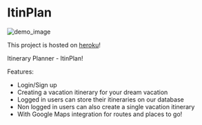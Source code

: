 # ItinPlan

![demo_image](https://github.com/orbital2018-itinplan/ItinPlan/blob/master/website-image.jpeg)


This project is hosted on [heroku](https://itinplan.herokuapp.com/)!

Itinerary Planner - ItinPlan!

Features:
- Login/Sign up
- Creating a vacation itinerary for your dream vacation
- Logged in users can store their itineraries on our database
- Non logged in users can also create a single vacation itinerary
- With Google Maps integration for routes and places to go!
